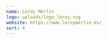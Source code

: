 ```yaml
---
name: Leroy Merlin
logo: uploads/logo_leroy.svg
website: https://www.leroymerlin.es/
sort: 4
---
```

